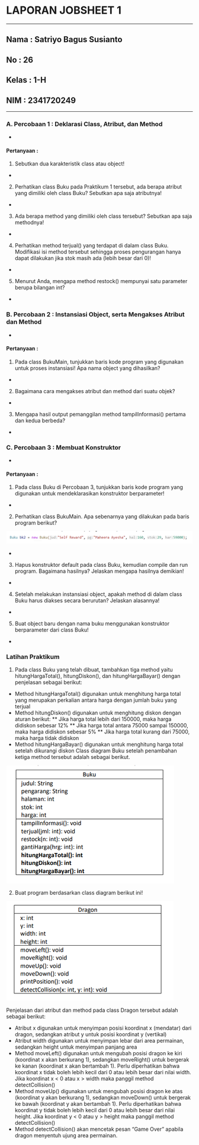 # **LAPORAN JOBSHEET 1**
---
## Nama    : Satriyo Bagus Susianto
## No      : 26
## Kelas   : 1-H
## NIM     : 2341720249
---

### A. Percobaan 1 : Deklarasi Class, Atribut, dan Method
* 

#### Pertanyaan :
1. Sebutkan dua karakteristik class atau object!

* 

2. Perhatikan class Buku pada Praktikum 1 tersebut, ada berapa atribut yang dimiliki oleh class 
Buku? Sebutkan apa saja atributnya!

* 

3. Ada berapa method yang dimiliki oleh class tersebut? Sebutkan apa saja methodnya!

* 

4. Perhatikan method terjual() yang terdapat di dalam class Buku. Modifikasi isi method tersebut 
sehingga proses pengurangan hanya dapat dilakukan jika stok masih ada (lebih besar dari 0)!

* 

5. Menurut Anda, mengapa method restock() mempunyai satu parameter berupa bilangan int?

* 

### B. Percobaan 2 : Instansiasi Object, serta Mengakses Atribut dan Method
* 

#### Pertanyaan :
1. Pada class BukuMain, tunjukkan baris kode program yang digunakan untuk proses instansiasi!
Apa nama object yang dihasilkan?

* 

2. Bagaimana cara mengakses atribut dan method dari suatu objek?

* 

3. Mengapa hasil output pemanggilan method tampilInformasi() pertama dan kedua berbeda?

* 

### C. Percobaan 3 : Membuat Konstruktor
* 

#### Pertanyaan :
1. Pada class Buku di Percobaan 3, tunjukkan baris kode program yang digunakan untuk 
mendeklarasikan konstruktor berparameter!

* 

2. Perhatikan class BukuMain. Apa sebenarnya yang dilakukan pada baris program berikut?

![alt text](image.png)

* 

3. Hapus konstruktor default pada class Buku, kemudian compile dan run program. Bagaimana 
hasilnya? Jelaskan mengapa hasilnya demikian!

* 

4. Setelah melakukan instansiasi object, apakah method di dalam class Buku harus diakses 
secara berurutan? Jelaskan alasannya!

* 

5. Buat object baru dengan nama buku<NamaMahasiswa> menggunakan konstruktor 
berparameter dari class Buku!

* 

### Latihan Praktikum
1. Pada class Buku yang telah dibuat, tambahkan tiga method yaitu hitungHargaTotal(), 
hitungDiskon(), dan hitungHargaBayar() dengan penjelasan sebagai berikut:
* Method hitungHargaTotal() digunakan untuk menghitung harga total yang merupakan 
perkalian antara harga dengan jumlah buku yang terjual
* Method hitungDiskon() digunakan untuk menghitung diskon dengan aturan berikut:
** Jika harga total lebih dari 150000, maka harga didiskon sebesar 12%
** Jika harga total antara 75000 sampai 150000, maka harga didiskon sebesar 5%
** Jika harga total kurang dari 75000, maka harga tidak didiskon
* Method hitungHargaBayar() digunakan untuk menghitung harga total setelah dikurangi 
diskon
Class diagram Buku setelah penambahan ketiga method tersebut adalah sebagai berikut.

![alt text](image-1.png)

2. Buat program berdasarkan class diagram berikut ini!

![alt text](image-2.png)

Penjelasan dari atribut dan method pada class Dragon tersebut adalah sebagai berikut:
* Atribut x digunakan untuk menyimpan posisi koordinat x (mendatar) dari dragon, sedangkan 
atribut y untuk posisi koordinat y (vertikal)
* Atribut width digunakan untuk menyimpan lebar dari area permainan, sedangkan height
untuk menyimpan panjang area
* Method moveLeft() digunakan untuk mengubah posisi dragon ke kiri (koordinat x akan 
berkurang 1), sedangkan moveRight() untuk bergerak ke kanan (koordinat x akan bertambah 
1). Perlu diperhatikan bahwa koordinat x tidak boleh lebih kecil dari 0 atau lebih besar dari 
nilai width. Jika koordinat x < 0 atau x > width maka panggil method detectCollision()
* Method moveUp() digunakan untuk mengubah posisi dragon ke atas (koordinat y akan 
berkurang 1), sedangkan moveDown() untuk bergerak ke bawah (koordinat y akan bertambah 1). Perlu diperhatikan bahwa koordinat y tidak boleh lebih kecil dari 0 atau lebih besar dari 
nilai height. Jika koordinat y < 0 atau y > height maka panggil method detectCollision()
* Method detectCollision() akan mencetak pesan “Game Over” apabila dragon menyentuh 
ujung area permainan.


